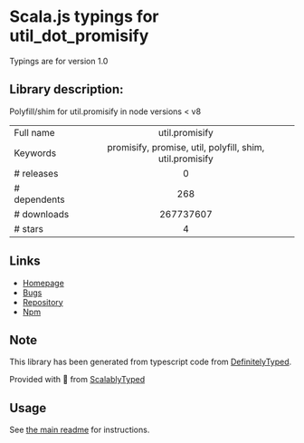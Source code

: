 
# Scala.js typings for util_dot_promisify

Typings are for version 1.0

## Library description:
Polyfill/shim for util.promisify in node versions < v8

|                    |                 |
| ------------------ | :-------------: |
| Full name          | util.promisify |
| Keywords           | promisify, promise, util, polyfill, shim, util.promisify |
| # releases         | 0 |
| # dependents       | 268 |
| # downloads        | 267737607 |
| # stars            | 4 |

## Links
- [Homepage](https://github.com/ljharb/util.promisify#readme)
- [Bugs](https://github.com/ljharb/util.promisify/issues)
- [Repository](https://github.com/ljharb/util.promisify)
- [Npm](https://www.npmjs.com/package/util.promisify)
    


## Note
This library has been generated from typescript code from [DefinitelyTyped](https://definitelytyped.org).

Provided with :purple_heart: from [ScalablyTyped](https://github.com/oyvindberg/ScalablyTyped)

## Usage
See [the main readme](../../readme.md) for instructions.


